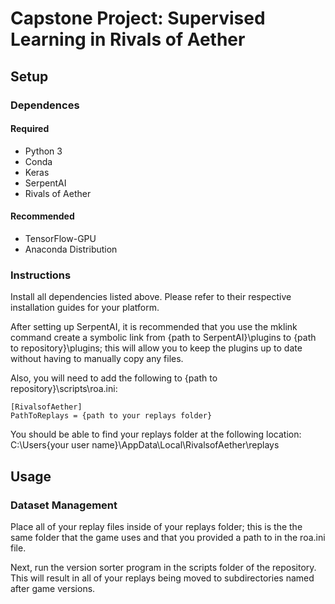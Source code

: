 
<h1>Capstone Project: Supervised Learning in Rivals of Aether </h1>

<h2>Setup</h2>

<h3>Dependences</h3>

<h4>Required</h4>

- Python 3
- Conda
- Keras
- SerpentAI
- Rivals of Aether

<h4>Recommended</h4>

- TensorFlow-GPU
- Anaconda Distribution
  
<h3>Instructions</h3>

Install all dependencies listed above. Please refer to their respective installation guides for your platform.

After setting up SerpentAI, it is recommended that you use the mklink command create a symbolic link from {path to SerpentAI}\plugins to {path to repository}\plugins; this will allow you to keep the plugins up to date without having to manually copy any files.

Also, you will need to add the following to {path to repository}\scripts\roa.ini:

```
[RivalsofAether]
PathToReplays = {path to your replays folder}
```

You should be able to find your replays folder at the following location: C:\Users\{your user name}\AppData\Local\RivalsofAether\replays

<h2>Usage</h2>

<h3>Dataset Management</h3>

Place all of your replay files inside of your replays folder; this is the the same folder that the game uses and that you provided a path to in the roa.ini file.

Next, run the version sorter program in the scripts folder of the repository. This will result in all of your replays being moved to subdirectories named after game versions.
